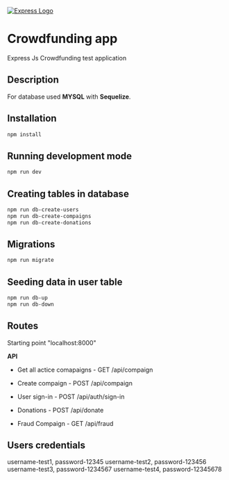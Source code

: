 [![Express Logo](https://i.cloudup.com/zfY6lL7eFa-3000x3000.png)](http://expressjs.com/)

# Crowdfunding app

Express Js Crowdfunding test application 

## Description

For database used **MYSQL** with **Sequelize**.

## Installation

```bash
npm install
```

## Running development mode

```bash
npm run dev
```

## Creating tables in database

```bash
npm run db-create-users
npm run db-create-compaigns
npm run db-create-donations
```
## Migrations

```bash
npm run migrate
```

## Seeding data in user table

```bash
npm run db-up
npm run db-down
```

## Routes

Starting point "localhost:8000"

**API**

 + Get all actice comapaigns - GET /api/compaign

 + Create compaign - POST /api/compaign

 + User sign-in - POST /api/auth/sign-in

 + Donations - POST /api/donate

 + Fraud Compaign - GET /api/fraud

 ## Users credentials

 username-test1, password-12345
 username-test2, password-123456
 username-test3, password-1234567
 username-test4, password-12345678
